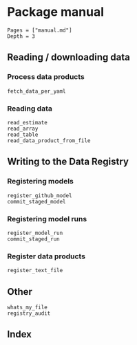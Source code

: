 # Package manual
```@contents
Pages = ["manual.md"]
Depth = 3
```

## Reading / downloading data

### Process data products

```@docs
fetch_data_per_yaml
```

### Reading data

```@docs
read_estimate
read_array
read_table
read_data_product_from_file
```

## Writing to the Data Registry

### Registering models
```@docs
register_github_model
commit_staged_model
```

### Registering model runs
```@docs
register_model_run
commit_staged_run
```

### Register data products
```@docs
register_text_file
```

## Other
```@docs
whats_my_file
registry_audit
```

## Index
```@index
```
